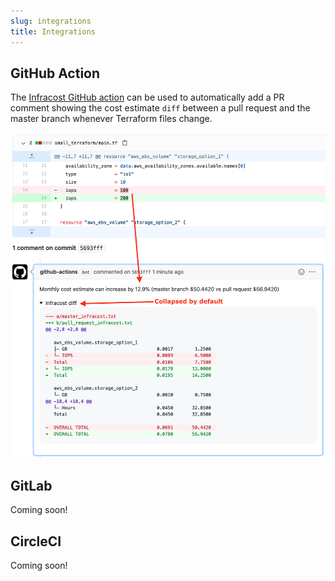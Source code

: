 ```yaml
---
slug: integrations
title: Integrations
---
```


## GitHub Action

The [Infracost GitHub action](https://github.com/marketplace/actions/run-infracost) can be used to automatically add a PR comment showing the cost estimate `diff` between a pull request and the master branch whenever Terraform files change.

<img src="https://raw.githubusercontent.com/aliscott/infracost-gh-action/master/screenshot.png" width="550px" alt="Example infracost diff usage" />

## GitLab

Coming soon!

## CircleCI

Coming soon!
